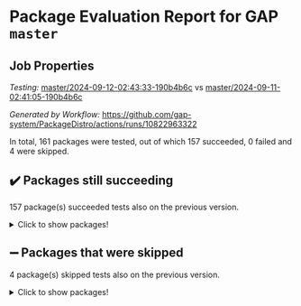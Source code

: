 # Package Evaluation Report for GAP `master`

## Job Properties

*Testing:* [master/2024-09-12-02:43:33-190b4b6c](https://github.com/gap-system/PackageDistro/blob/data/reports/master/2024-09-12-02:43:33-190b4b6c) vs [master/2024-09-11-02:41:05-190b4b6c](https://github.com/gap-system/PackageDistro/blob/data/reports/master/2024-09-11-02:41:05-190b4b6c)

*Generated by Workflow:* https://github.com/gap-system/PackageDistro/actions/runs/10822963322

In total, 161 packages were tested, out of which 157 succeeded, 0 failed and 4 were skipped.

## :heavy_check_mark: Packages still succeeding

157 package(s) succeeded tests also on the previous version.
<details><summary>Click to show packages!</summary>

- 4ti2interface 2023.02-04 [(success)](https://github.com/gap-system/PackageDistro/actions/runs/10822963322/job/30027977233)
- ace 5.6.2 [(success)](https://github.com/gap-system/PackageDistro/actions/runs/10822963322/job/30027980976)
- aclib 1.3.2 [(success)](https://github.com/gap-system/PackageDistro/actions/runs/10822963322/job/30027981569)
- agt 0.3.1 [(success)](https://github.com/gap-system/PackageDistro/actions/runs/10822963322/job/30027982166)
- alnuth 3.2.1 [(success)](https://github.com/gap-system/PackageDistro/actions/runs/10822963322/job/30027982555)
- anupq 3.3.0 [(success)](https://github.com/gap-system/PackageDistro/actions/runs/10822963322/job/30027984125)
- atlasrep 2.1.9 [(success)](https://github.com/gap-system/PackageDistro/actions/runs/10822963322/job/30027985210)
- autodoc 2023.06.19 [(success)](https://github.com/gap-system/PackageDistro/actions/runs/10822963322/job/30027985463)
- automata 1.16 [(success)](https://github.com/gap-system/PackageDistro/actions/runs/10822963322/job/30027985618)
- automgrp 1.3.2 [(success)](https://github.com/gap-system/PackageDistro/actions/runs/10822963322/job/30027985778)
- autpgrp 1.11 [(success)](https://github.com/gap-system/PackageDistro/actions/runs/10822963322/job/30027985956)
- cap 2024.09-07 [(success)](https://github.com/gap-system/PackageDistro/actions/runs/10822963322/job/30027986183)
- caratinterface 2.3.6 [(success)](https://github.com/gap-system/PackageDistro/actions/runs/10822963322/job/30027986390)
- cddinterface 2024.09.01 [(success)](https://github.com/gap-system/PackageDistro/actions/runs/10822963322/job/30027986571)
- circle 1.6.6 [(success)](https://github.com/gap-system/PackageDistro/actions/runs/10822963322/job/30027986738)
- classicpres 1.22 [(success)](https://github.com/gap-system/PackageDistro/actions/runs/10822963322/job/30027986903)
- cohomolo 1.6.11 [(success)](https://github.com/gap-system/PackageDistro/actions/runs/10822963322/job/30027987069)
- congruence 1.2.7 [(success)](https://github.com/gap-system/PackageDistro/actions/runs/10822963322/job/30027987236)
- corefreesub 0.6 [(success)](https://github.com/gap-system/PackageDistro/actions/runs/10822963322/job/30027987389)
- corelg 1.57 [(success)](https://github.com/gap-system/PackageDistro/actions/runs/10822963322/job/30027987554)
- crime 1.6 [(success)](https://github.com/gap-system/PackageDistro/actions/runs/10822963322/job/30027987693)
- crisp 1.4.6 [(success)](https://github.com/gap-system/PackageDistro/actions/runs/10822963322/job/30027987846)
- crypting 0.10.5 [(success)](https://github.com/gap-system/PackageDistro/actions/runs/10822963322/job/30027988030)
- cryst 4.1.27 [(success)](https://github.com/gap-system/PackageDistro/actions/runs/10822963322/job/30027988186)
- crystcat 1.1.10 [(success)](https://github.com/gap-system/PackageDistro/actions/runs/10822963322/job/30027988338)
- ctbllib 1.3.9 [(success)](https://github.com/gap-system/PackageDistro/actions/runs/10822963322/job/30027988505)
- cubefree 1.19 [(success)](https://github.com/gap-system/PackageDistro/actions/runs/10822963322/job/30027988655)
- curlinterface 2.4.0 [(success)](https://github.com/gap-system/PackageDistro/actions/runs/10822963322/job/30027988813)
- cvec 2.8.2 [(success)](https://github.com/gap-system/PackageDistro/actions/runs/10822963322/job/30027988949)
- datastructures 0.3.1 [(success)](https://github.com/gap-system/PackageDistro/actions/runs/10822963322/job/30027989123)
- deepthought 1.0.7 [(success)](https://github.com/gap-system/PackageDistro/actions/runs/10822963322/job/30027989349)
- design 1.8 [(success)](https://github.com/gap-system/PackageDistro/actions/runs/10822963322/job/30027989513)
- difsets 2.3.1 [(success)](https://github.com/gap-system/PackageDistro/actions/runs/10822963322/job/30027989665)
- digraphs 1.9.0 [(success)](https://github.com/gap-system/PackageDistro/actions/runs/10822963322/job/30027989829)
- edim 1.3.8 [(success)](https://github.com/gap-system/PackageDistro/actions/runs/10822963322/job/30027989984)
- example 4.3.4 [(success)](https://github.com/gap-system/PackageDistro/actions/runs/10822963322/job/30027990151)
- examplesforhomalg 2023.10-01 [(success)](https://github.com/gap-system/PackageDistro/actions/runs/10822963322/job/30027990328)
- factint 1.6.3 [(success)](https://github.com/gap-system/PackageDistro/actions/runs/10822963322/job/30027990510)
- ferret 1.0.14 [(success)](https://github.com/gap-system/PackageDistro/actions/runs/10822963322/job/30027990690)
- fga 1.5.0 [(success)](https://github.com/gap-system/PackageDistro/actions/runs/10822963322/job/30027990867)
- fining 1.5.6 [(success)](https://github.com/gap-system/PackageDistro/actions/runs/10822963322/job/30027991030)
- float 1.0.5 [(success)](https://github.com/gap-system/PackageDistro/actions/runs/10822963322/job/30027991176)
- format 1.4.4 [(success)](https://github.com/gap-system/PackageDistro/actions/runs/10822963322/job/30027991310)
- forms 1.2.12 [(success)](https://github.com/gap-system/PackageDistro/actions/runs/10822963322/job/30027991461)
- fplsa 1.2.6 [(success)](https://github.com/gap-system/PackageDistro/actions/runs/10822963322/job/30027991605)
- fr 2.4.13 [(success)](https://github.com/gap-system/PackageDistro/actions/runs/10822963322/job/30027991763)
- francy 2.0.3 [(success)](https://github.com/gap-system/PackageDistro/actions/runs/10822963322/job/30027991912)
- fwtree 1.3 [(success)](https://github.com/gap-system/PackageDistro/actions/runs/10822963322/job/30027992091)
- gapdoc 1.6.7 [(success)](https://github.com/gap-system/PackageDistro/actions/runs/10822963322/job/30027992263)
- gauss 2023.08-01 [(success)](https://github.com/gap-system/PackageDistro/actions/runs/10822963322/job/30027992407)
- gaussforhomalg 2024.08-01 [(success)](https://github.com/gap-system/PackageDistro/actions/runs/10822963322/job/30027992570)
- gbnp 1.1.0 [(success)](https://github.com/gap-system/PackageDistro/actions/runs/10822963322/job/30027992845)
- generalizedmorphismsforcap 2024.04-01 [(success)](https://github.com/gap-system/PackageDistro/actions/runs/10822963322/job/30027993037)
- genss 1.6.9 [(success)](https://github.com/gap-system/PackageDistro/actions/runs/10822963322/job/30027993212)
- gradedmodules 2024.01-01 [(success)](https://github.com/gap-system/PackageDistro/actions/runs/10822963322/job/30027993405)
- gradedringforhomalg 2024.07-01 [(success)](https://github.com/gap-system/PackageDistro/actions/runs/10822963322/job/30027993597)
- grape 4.9.1 [(success)](https://github.com/gap-system/PackageDistro/actions/runs/10822963322/job/30027993786)
- groupoids 1.74 [(success)](https://github.com/gap-system/PackageDistro/actions/runs/10822963322/job/30027993962)
- grpconst 2.6.5 [(success)](https://github.com/gap-system/PackageDistro/actions/runs/10822963322/job/30027994147)
- guarana 0.96.3 [(success)](https://github.com/gap-system/PackageDistro/actions/runs/10822963322/job/30027994300)
- guava 3.19 [(success)](https://github.com/gap-system/PackageDistro/actions/runs/10822963322/job/30027994480)
- hap 1.65 [(success)](https://github.com/gap-system/PackageDistro/actions/runs/10822963322/job/30027994677)
- hapcryst 0.1.15 [(success)](https://github.com/gap-system/PackageDistro/actions/runs/10822963322/job/30027994863)
- hecke 1.5.4 [(success)](https://github.com/gap-system/PackageDistro/actions/runs/10822963322/job/30027995046)
- help 4.0 [(success)](https://github.com/gap-system/PackageDistro/actions/runs/10822963322/job/30027995255)
- homalg 2024.01-01 [(success)](https://github.com/gap-system/PackageDistro/actions/runs/10822963322/job/30027995423)
- homalgtocas 2023.11-01 [(success)](https://github.com/gap-system/PackageDistro/actions/runs/10822963322/job/30027995610)
- idrel 2.48 [(success)](https://github.com/gap-system/PackageDistro/actions/runs/10822963322/job/30027995785)
- images 1.3.3 [(success)](https://github.com/gap-system/PackageDistro/actions/runs/10822963322/job/30027995962)
- intpic 0.4.0 [(success)](https://github.com/gap-system/PackageDistro/actions/runs/10822963322/job/30027996163)
- io 4.9.0 [(success)](https://github.com/gap-system/PackageDistro/actions/runs/10822963322/job/30027996353)
- io_forhomalg 2023.02-04 [(success)](https://github.com/gap-system/PackageDistro/actions/runs/10822963322/job/30027996529)
- irredsol 1.4.4 [(success)](https://github.com/gap-system/PackageDistro/actions/runs/10822963322/job/30027996718)
- json 2.2.2 [(success)](https://github.com/gap-system/PackageDistro/actions/runs/10822963322/job/30027996923)
- jupyterkernel 1.5.1 [(success)](https://github.com/gap-system/PackageDistro/actions/runs/10822963322/job/30027997099)
- jupyterviz 1.5.6 [(success)](https://github.com/gap-system/PackageDistro/actions/runs/10822963322/job/30027997289)
- kan 1.37 [(success)](https://github.com/gap-system/PackageDistro/actions/runs/10822963322/job/30027997474)
- kbmag 1.5.11 [(success)](https://github.com/gap-system/PackageDistro/actions/runs/10822963322/job/30027997657)
- laguna 3.9.7 [(success)](https://github.com/gap-system/PackageDistro/actions/runs/10822963322/job/30027997821)
- liealgdb 2.2.1 [(success)](https://github.com/gap-system/PackageDistro/actions/runs/10822963322/job/30027998031)
- liepring 2.9.1 [(success)](https://github.com/gap-system/PackageDistro/actions/runs/10822963322/job/30027998225)
- liering 2.4.2 [(success)](https://github.com/gap-system/PackageDistro/actions/runs/10822963322/job/30027998422)
- linearalgebraforcap 2024.09-04 [(success)](https://github.com/gap-system/PackageDistro/actions/runs/10822963322/job/30027998670)
- lins 0.9 [(success)](https://github.com/gap-system/PackageDistro/actions/runs/10822963322/job/30027998879)
- localizeringforhomalg 2023.10-01 [(success)](https://github.com/gap-system/PackageDistro/actions/runs/10822963322/job/30027999070)
- loops 3.4.4 [(success)](https://github.com/gap-system/PackageDistro/actions/runs/10822963322/job/30027999266)
- lpres 1.1.1 [(success)](https://github.com/gap-system/PackageDistro/actions/runs/10822963322/job/30027999466)
- majoranaalgebras 1.5.2 [(success)](https://github.com/gap-system/PackageDistro/actions/runs/10822963322/job/30027999657)
- mapclass 1.4.6 [(success)](https://github.com/gap-system/PackageDistro/actions/runs/10822963322/job/30027999843)
- matgrp 0.70 [(success)](https://github.com/gap-system/PackageDistro/actions/runs/10822963322/job/30028000035)
- matricesforhomalg 2024.08-05 [(success)](https://github.com/gap-system/PackageDistro/actions/runs/10822963322/job/30028000232)
- modisom 2.5.4 [(success)](https://github.com/gap-system/PackageDistro/actions/runs/10822963322/job/30028000417)
- modulepresentationsforcap 2024.09-01 [(success)](https://github.com/gap-system/PackageDistro/actions/runs/10822963322/job/30028000625)
- modules 2024.01-01 [(success)](https://github.com/gap-system/PackageDistro/actions/runs/10822963322/job/30028000822)
- monoidalcategories 2024.09-03 [(success)](https://github.com/gap-system/PackageDistro/actions/runs/10822963322/job/30028000985)
- nconvex 2022.09-01 [(success)](https://github.com/gap-system/PackageDistro/actions/runs/10822963322/job/30028001195)
- nilmat 1.4.2 [(success)](https://github.com/gap-system/PackageDistro/actions/runs/10822963322/job/30028001356)
- nock 1.5 [(success)](https://github.com/gap-system/PackageDistro/actions/runs/10822963322/job/30028001622)
- normalizinterface 1.3.7 [(success)](https://github.com/gap-system/PackageDistro/actions/runs/10822963322/job/30028001900)
- nq 2.5.11 [(success)](https://github.com/gap-system/PackageDistro/actions/runs/10822963322/job/30028002077)
- numericalsgps 1.4.0 [(success)](https://github.com/gap-system/PackageDistro/actions/runs/10822963322/job/30028002266)
- openmath 11.5.3 [(success)](https://github.com/gap-system/PackageDistro/actions/runs/10822963322/job/30028002455)
- orb 4.9.1 [(success)](https://github.com/gap-system/PackageDistro/actions/runs/10822963322/job/30028002648)
- packagemanager 1.5 [(success)](https://github.com/gap-system/PackageDistro/actions/runs/10822963322/job/30028002833)
- patternclass 2.4.5 [(success)](https://github.com/gap-system/PackageDistro/actions/runs/10822963322/job/30028003006)
- permut 2.0.5 [(success)](https://github.com/gap-system/PackageDistro/actions/runs/10822963322/job/30028003210)
- polenta 1.3.10 [(success)](https://github.com/gap-system/PackageDistro/actions/runs/10822963322/job/30028003366)
- polymaking 0.8.7 [(success)](https://github.com/gap-system/PackageDistro/actions/runs/10822963322/job/30028003538)
- primgrp 3.4.4 [(success)](https://github.com/gap-system/PackageDistro/actions/runs/10822963322/job/30028003768)
- profiling 2.6.0 [(success)](https://github.com/gap-system/PackageDistro/actions/runs/10822963322/job/30028003939)
- qdistrnd 0.9.4 [(success)](https://github.com/gap-system/PackageDistro/actions/runs/10822963322/job/30028004123)
- qpa 1.35 [(success)](https://github.com/gap-system/PackageDistro/actions/runs/10822963322/job/30028004320)
- quagroup 1.8.4 [(success)](https://github.com/gap-system/PackageDistro/actions/runs/10822963322/job/30028004490)
- radiroot 2.9 [(success)](https://github.com/gap-system/PackageDistro/actions/runs/10822963322/job/30028004627)
- rcwa 4.7.1 [(success)](https://github.com/gap-system/PackageDistro/actions/runs/10822963322/job/30028004794)
- rds 1.8 [(success)](https://github.com/gap-system/PackageDistro/actions/runs/10822963322/job/30028004969)
- recog 1.4.2 [(success)](https://github.com/gap-system/PackageDistro/actions/runs/10822963322/job/30028005144)
- repndecomp 1.3.0 [(success)](https://github.com/gap-system/PackageDistro/actions/runs/10822963322/job/30028005291)
- repsn 3.1.2 [(success)](https://github.com/gap-system/PackageDistro/actions/runs/10822963322/job/30028005515)
- resclasses 4.7.3 [(success)](https://github.com/gap-system/PackageDistro/actions/runs/10822963322/job/30028005710)
- ringsforhomalg 2024.06-01 [(success)](https://github.com/gap-system/PackageDistro/actions/runs/10822963322/job/30028006141)
- sco 2023.08-01 [(success)](https://github.com/gap-system/PackageDistro/actions/runs/10822963322/job/30028006389)
- scscp 2.4.3 [(success)](https://github.com/gap-system/PackageDistro/actions/runs/10822963322/job/30028006542)
- semigroups 5.3.7 [(success)](https://github.com/gap-system/PackageDistro/actions/runs/10822963322/job/30028006786)
- sglppow 2.4 [(success)](https://github.com/gap-system/PackageDistro/actions/runs/10822963322/job/30028007026)
- sgpviz 0.999.6 [(success)](https://github.com/gap-system/PackageDistro/actions/runs/10822963322/job/30028007265)
- simpcomp 2.1.14 [(success)](https://github.com/gap-system/PackageDistro/actions/runs/10822963322/job/30028007449)
- singular 2024.06.03 [(success)](https://github.com/gap-system/PackageDistro/actions/runs/10822963322/job/30028007630)
- sl2reps 1.1 [(success)](https://github.com/gap-system/PackageDistro/actions/runs/10822963322/job/30028007814)
- sla 1.6.2 [(success)](https://github.com/gap-system/PackageDistro/actions/runs/10822963322/job/30028008068)
- smallantimagmas 0.2.12 [(success)](https://github.com/gap-system/PackageDistro/actions/runs/10822963322/job/30028008228)
- smallgrp 1.5.4 [(success)](https://github.com/gap-system/PackageDistro/actions/runs/10822963322/job/30028008394)
- smallsemi 0.7.1 [(success)](https://github.com/gap-system/PackageDistro/actions/runs/10822963322/job/30028008591)
- sonata 2.9.6 [(success)](https://github.com/gap-system/PackageDistro/actions/runs/10822963322/job/30028008769)
- sophus 1.27 [(success)](https://github.com/gap-system/PackageDistro/actions/runs/10822963322/job/30028009044)
- sotgrps 1.3 [(success)](https://github.com/gap-system/PackageDistro/actions/runs/10822963322/job/30028009238)
- spinsym 1.5.2 [(success)](https://github.com/gap-system/PackageDistro/actions/runs/10822963322/job/30028009442)
- standardff 1.0 [(success)](https://github.com/gap-system/PackageDistro/actions/runs/10822963322/job/30028009630)
- symbcompcc 1.3.2 [(success)](https://github.com/gap-system/PackageDistro/actions/runs/10822963322/job/30028009839)
- thelma 1.3 [(success)](https://github.com/gap-system/PackageDistro/actions/runs/10822963322/job/30028010020)
- tomlib 1.2.11 [(success)](https://github.com/gap-system/PackageDistro/actions/runs/10822963322/job/30028010214)
- toolsforhomalg 2024.07-01 [(success)](https://github.com/gap-system/PackageDistro/actions/runs/10822963322/job/30028010434)
- toric 1.9.6 [(success)](https://github.com/gap-system/PackageDistro/actions/runs/10822963322/job/30028010633)
- toricvarieties 2022.07.13 [(success)](https://github.com/gap-system/PackageDistro/actions/runs/10822963322/job/30028010830)
- transgrp 3.6.5 [(success)](https://github.com/gap-system/PackageDistro/actions/runs/10822963322/job/30028011342)
- typeset 1.2.2 [(success)](https://github.com/gap-system/PackageDistro/actions/runs/10822963322/job/30028011530)
- ugaly 4.1.3 [(success)](https://github.com/gap-system/PackageDistro/actions/runs/10822963322/job/30028011734)
- unipot 1.6 [(success)](https://github.com/gap-system/PackageDistro/actions/runs/10822963322/job/30028012035)
- unitlib 4.2.0 [(success)](https://github.com/gap-system/PackageDistro/actions/runs/10822963322/job/30028012266)
- utils 0.85 [(success)](https://github.com/gap-system/PackageDistro/actions/runs/10822963322/job/30028012436)
- uuid 0.7 [(success)](https://github.com/gap-system/PackageDistro/actions/runs/10822963322/job/30028012682)
- walrus 0.9991 [(success)](https://github.com/gap-system/PackageDistro/actions/runs/10822963322/job/30028012883)
- wedderga 4.10.5 [(success)](https://github.com/gap-system/PackageDistro/actions/runs/10822963322/job/30028013116)
- xmod 2.92 [(success)](https://github.com/gap-system/PackageDistro/actions/runs/10822963322/job/30028013367)
- xmodalg 1.23 [(success)](https://github.com/gap-system/PackageDistro/actions/runs/10822963322/job/30028013677)
- yangbaxter 0.10.6 [(success)](https://github.com/gap-system/PackageDistro/actions/runs/10822963322/job/30028013918)
- zeromqinterface 0.16 [(success)](https://github.com/gap-system/PackageDistro/actions/runs/10822963322/job/30028014303)
</details>

## :heavy_minus_sign: Packages that were skipped

4 package(s) skipped tests also on the previous version.
<details><summary>Click to show packages!</summary>

- browse 1.8.21 [(skipped)](https://github.com/gap-system/PackageDistro/actions/runs/10822963322/job/30027677332)
- itc 1.5.1 [(skipped)](https://github.com/gap-system/PackageDistro/actions/runs/10822963322/job/30027677332)
- polycyclic 2.16 [(skipped)](https://github.com/gap-system/PackageDistro/actions/runs/10822963322/job/30027677332)
- xgap 4.32 [(skipped)](https://github.com/gap-system/PackageDistro/actions/runs/10822963322/job/30027677332)
</details>


